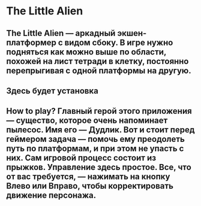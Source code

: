 # **The Little Alien**

## The Little Alien — аркадный экшен-платформер с видом сбоку. В игре нужно подняться как можно выше по области, похожей на лист тетради в клетку, постоянно перепрыгивая с одной платформы на другую.

## Здесь будет установка

## How to play? Главный герой этого приложения — существо, которое очень напоминает пылесос. Имя его — Дудлик. Вот и стоит перед геймером задача — помочь ему преодолеть путь по платформам, и при этом не упасть с них. Сам игровой процесс состоит из прыжков. Управление здесь простое. Все, что от вас требуется, — нажимать на кнопку Влево или Вправо, чтобы корректировать движение персонажа.



